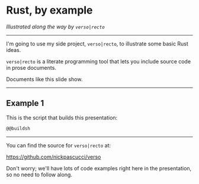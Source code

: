 # Rust, by example

_Illustrated along the way by `verso|recto`_

-----

I'm going to use my side project, `verso|recto`, to illustrate some basic Rust
ideas.

`verso|recto` is a literate programming tool that lets you include source code
in prose documents. 

Documents like this slide show.

-----

## Example 1

This is the script that builds this presentation:

```bash
@@buildsh
```

-----

You can find the source for `verso|recto` at:

https://github.com/nickpascucci/verso

Don't worry; we'll have lots of code examples right here in the presentation, so
no need to follow along.
